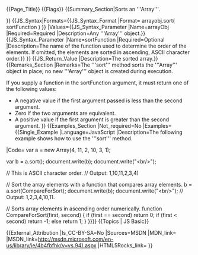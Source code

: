 {{Page_Title}}
{{Flags}}
{{Summary_Section|Sorts an '''Array'''.

}}
{{JS_Syntax|Formats={{JS_Syntax_Format
|Format= arrayobj.sort( sortFunction ) }}
|Values={{JS_Syntax_Parameter
|Name=arrayObj
|Required=Required
|Description=Any '''Array''' object.}}{{JS_Syntax_Parameter
|Name=sortFunction
|Required=Optional
|Description=The name of the function used to determine the order of the elements. If omitted, the elements are sorted in ascending, ASCII character order.}}
}}
{{JS_Return_Value
|Description=The sorted array.}}
{{Remarks_Section
|Remarks=The '''sort''' method sorts the '''Array''' object in place; no new '''Array''' object is created during execution.

If you supply a function in the sortFunction argument, it must return one of the following values:

* A negative value if the first argument passed is less than the second argument.
* Zero if the two arguments are equivalent.
* A positive value if the first argument is greater than the second argument.
}}
{{Examples_Section
|Not_required=No
|Examples={{Single_Example
|Language=JavaScript
|Description=The following example shows how to use the '''sort''' method.

|Code= var a = new Array(4, 11, 2, 10, 3, 1);
 
 var b = a.sort();
 document.write(b);
 document.write("&lt;br/&gt;");
 
 // This is ASCII character order.
 // Output: 1,10,11,2,3,4)
 
 // Sort the array elements with a function that compares array elements.
 b = a.sort(CompareForSort);
 document.write(b);
 document.write("&lt;br/&gt;");
 // Output: 1,2,3,4,10,11.
 
 // Sorts array elements in ascending order numerically.
 function CompareForSort(first, second)
 {
     if (first == second)
         return 0;
     if (first &lt; second)
         return -1;
     else
         return 1; 
 }
}}}}
{{Topics | JS Basic}}

{{External_Attribution
|Is_CC-BY-SA=No
|Sources=MSDN
|MDN_link=
|MSDN_link=http://msdn.microsoft.com/en-us/library/ie/4b4fbfhk(v=vs.94).aspx
|HTML5Rocks_link=
}}